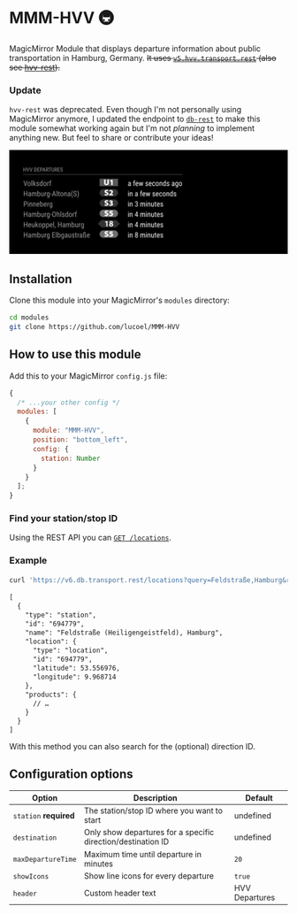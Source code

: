 # MMM-HVV 🚇

MagicMirror Module that displays departure information about public transportation in Hamburg, Germany. ~~It uses [`v5.hvv.transport.rest`](https://v5.hvv.transport.rest/) (also see [hvv-rest](https://github.com/derhuerst/hvv-rest)).~~

### Update

`hvv-rest` was deprecated. Even though I'm not personally using MagicMirror anymore, I updated the endpoint to [`db-rest`](https://v6.db.transport.rest/) to make this module somewhat working again but I'm not _planning_ to implement anything new. But feel to share or contribute your ideas!

![Preview](.github/preview.png)

## Installation

Clone this module into your MagicMirror's `modules` directory:

```sh
cd modules
git clone https://github.com/lucoel/MMM-HVV
```

## How to use this module

Add this to your MagicMirror `config.js` file:

```javascript
{
  /* ...your other config */
  modules: [
    {
      module: "MMM-HVV",
      position: "bottom_left",
      config: {
        station: Number
      }
    }
  ];
}
```

### Find your station/stop ID

Using the REST API you can [`GET /locations`](https://v6.db.transport.rest/).

### Example

```sh
curl 'https://v6.db.transport.rest/locations?query=Feldstraße,Hamburg&results=1' -s | jq
```

```jsonc
[
  {
    "type": "station",
    "id": "694779",
    "name": "Feldstraße (Heiligengeistfeld), Hamburg",
    "location": {
      "type": "location",
      "id": "694779",
      "latitude": 53.556976,
      "longitude": 9.968714
    },
    "products": {
      // …
    }
  }
]
```

With this method you can also search for the (optional) direction ID.

## Configuration options

| Option                 | Description                                                  | Default        |
| ---------------------- | ------------------------------------------------------------ | -------------- |
| `station` **required** | The station/stop ID where you want to start                  | undefined      |
| `destination`          | Only show departures for a specific direction/destination ID | undefined      |
| `maxDepartureTime`     | Maximum time until departure in minutes                      | `20`           |
| `showIcons`            | Show line icons for every departure                          | `true`         |
| `header`               | Custom header text                                           | HVV Departures |
